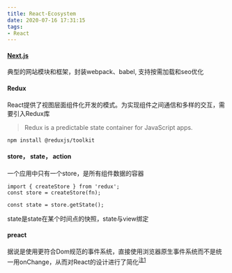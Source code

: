```yaml
---
title: React-Ecosystem
date: 2020-07-16 17:31:15
tags:
- React
---
```

#### [Next.js](https://github.com/vercel/next.js)
典型的网站模块和框架，封装webpack、babel, 支持按需加载和seo优化

#### Redux
React提供了视图层面组件化开发的模式。为实现组件之间通信和多样的交互，需要引入Redux库
> Redux is a predictable state container for JavaScript apps.
```
npm install @reduxjs/toolkit
```
#### store， state， action
一个应用中只有一个store，是所有组件数据的容器
```
import { createStore } from 'redux';
const store = createStore(fn);

const state = store.getState();
```
state是state在某个时间点的快照，state与view绑定
#### preact
据说是使用更符合Dom规范的事件系统，直接使用浏览器原生事件系统而不是统一用onChange，从而对React的设计进行了简化<sup>[注1](
https://www.zhihu.com/question/65479147/answer/942582216)</sup>